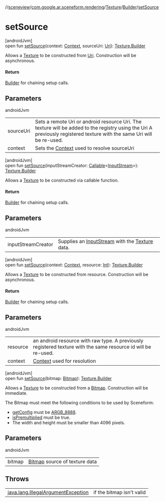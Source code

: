 //[sceneview](../../../../index.md)/[com.google.ar.sceneform.rendering](../../index.md)/[Texture](../index.md)/[Builder](index.md)/[setSource](set-source.md)

# setSource

[androidJvm]\
open fun [setSource](set-source.md)(context: [Context](https://developer.android.com/reference/kotlin/android/content/Context.html), sourceUri: [Uri](https://developer.android.com/reference/kotlin/android/net/Uri.html)): [Texture.Builder](index.md)

Allows a [Texture](../index.md) to be constructed from [Uri](https://developer.android.com/reference/kotlin/android/net/Uri.html). Construction will be asynchronous.

#### Return

[Builder](index.md) for chaining setup calls.

## Parameters

androidJvm

| | |
|---|---|
| sourceUri | Sets a remote Uri or android resource Uri. The texture will be added to the registry using the Uri A previously registered texture with the same Uri will be re-used. |
| context | Sets the [Context](https://developer.android.com/reference/kotlin/android/content/Context.html) used to resolve sourceUri |

[androidJvm]\
open fun [setSource](set-source.md)(inputStreamCreator: [Callable](https://developer.android.com/reference/kotlin/java/util/concurrent/Callable.html)&lt;[InputStream](https://developer.android.com/reference/kotlin/java/io/InputStream.html)&gt;): [Texture.Builder](index.md)

Allows a [Texture](../index.md) to be constructed via callable function.

#### Return

[Builder](index.md) for chaining setup calls.

## Parameters

androidJvm

| | |
|---|---|
| inputStreamCreator | Supplies an [InputStream](https://developer.android.com/reference/kotlin/java/io/InputStream.html) with the [Texture](../index.md) data. |

[androidJvm]\
open fun [setSource](set-source.md)(context: [Context](https://developer.android.com/reference/kotlin/android/content/Context.html), resource: [Int](https://kotlinlang.org/api/latest/jvm/stdlib/kotlin/-int/index.html)): [Texture.Builder](index.md)

Allows a [Texture](../index.md) to be constructed from resource. Construction will be asynchronous.

#### Return

[Builder](index.md) for chaining setup calls.

## Parameters

androidJvm

| | |
|---|---|
| resource | an android resource with raw type. A previously registered texture with the same resource id will be re-used. |
| context | [Context](https://developer.android.com/reference/kotlin/android/content/Context.html) used for resolution |

[androidJvm]\
open fun [setSource](set-source.md)(bitmap: [Bitmap](https://developer.android.com/reference/kotlin/android/graphics/Bitmap.html)): [Texture.Builder](index.md)

Allows a [Texture](../index.md) to be constructed from a [Bitmap](https://developer.android.com/reference/kotlin/android/graphics/Bitmap.html). Construction will be immediate. 

The Bitmap must meet the following conditions to be used by Sceneform: 

- 
   [getConfig](https://developer.android.com/reference/kotlin/android/graphics/Bitmap.html#getConfig--) must be [ARGB_8888](https://developer.android.com/reference/kotlin/android/graphics/Bitmap.Config.html#ARGB_8888).
- 
   [isPremultiplied](https://developer.android.com/reference/kotlin/android/graphics/Bitmap.html#isPremultiplied--) must be true.
- The width and height must be smaller than 4096 pixels.

## Parameters

androidJvm

| | |
|---|---|
| bitmap | [Bitmap](https://developer.android.com/reference/kotlin/android/graphics/Bitmap.html) source of texture data |

## Throws

| | |
|---|---|
| [java.lang.IllegalArgumentException](https://developer.android.com/reference/kotlin/java/lang/IllegalArgumentException.html) | if the bitmap isn't valid |
